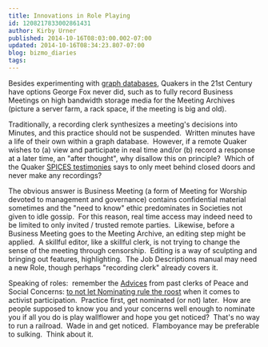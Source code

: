 ```yaml
---
title: Innovations in Role Playing
id: 1208217833002861431
author: Kirby Urner
published: 2014-10-16T08:03:00.002-07:00
updated: 2014-10-16T08:34:23.807-07:00
blog: bizmo_diaries
tags: 
---
```


Besides experimenting with [graph databases](http://mybizmo.blogspot.com/2014/10/graphing-relationships.html), Quakers in the 21st Century have options George Fox never did, such as to fully record Business Meetings on high bandwidth storage media for the Meeting Archives (picture a server farm, a rack space, if the meeting is big and old).

Traditionally, a recording clerk synthesizes a meeting's decisions into Minutes, and this practice should not be suspended.  Written minutes have a life of their own within a graph database.  However, if a remote Quaker wishes to (a) view and participate in real time and/or (b) record a response at a later time, an "after thought", why disallow this on principle?  Which of the Quaker [SPICES testimonies](http://www.friendsjournal.org/s-p-i-c-e-s-quaker-testimonies/) says to only meet behind closed doors and never make any recordings?

The obvious answer is Business Meeting (a form of Meeting for Worship devoted to management and governance) contains confidential material sometimes and the "need to know" ethic predominates in Societies not given to idle gossip.  For this reason, real time access may indeed need to be limited to only invited / trusted remote parties.  Likewise, before a Business Meeting goes to the Meeting Archive, an editing step might be applied.  A skillful editor, like a skillful clerk, is not trying to change the sense of the meeting through censorship.  Editing is a way of sculpting and bringing out features, highlighting.  The Job Descriptions manual may need a new Role, though perhaps "recording clerk" already covers it.

Speaking of roles:  remember the [Advices](http://qfp.quaker.org.uk/chapter/1/) from past clerks of Peace and Social Concerns: [to not let Nominating rule the roost](http://controlroom.blogspot.com/2014/10/threshing-session.html) when it comes to activist participation.  Practice first, get nominated (or not) later.  How are people supposed to know you and your concerns well enough to nominate you if all you do is play wallflower and hope you get noticed?  That's no way to run a railroad.  Wade in and get noticed.  Flamboyance may be preferable to sulking.  Think about it.